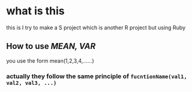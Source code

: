 <h1>what is this</h1>
<p>this is I try to make a S project which is another R project but using Ruby</p>

<h2>How to use <i><b>MEAN, VAR</b></i></h2>
<p>you use the form mean(1,2,3,4,......)</p>

<h3>actually they follow the same principle of <code>fucntionName(val1, val2, val3, ...)</code></h3>